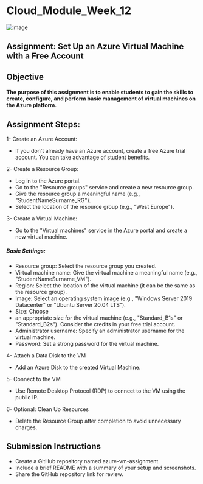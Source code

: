 # Cloud_Module_Week_12

![image](https://github.com/user-attachments/assets/5ae6e95a-7dc9-48ad-88ce-43a1f0772028)


## Assignment: Set Up an Azure Virtual Machine with a Free Account

## Objective

#### The purpose of this assignment is to enable students to gain the skills to create, configure, and perform basic management of virtual machines on the Azure platform.

## Assignment Steps:

1-  Create an Azure Account:
* If you don't already have an Azure account, create a free Azure trial account.
You can take advantage of student benefits.

2- Create a Resource Group:
* Log in to the Azure portal.
* Go to the "Resource groups" service and create a new resource
group.
* Give the resource group a meaningful name (e.g.,
"StudentNameSurname_RG").
* Select the location of the resource group (e.g., "West Europe").

3- Create a Virtual Machine:

* Go to the "Virtual machines" service in the Azure portal and create
a new virtual machine.

##### Basic Settings:

- Resource group: Select the resource group you created.
- Virtual machine name: Give the virtual machine a meaningful
name (e.g., "StudentNameSurname_VM").
- Region: Select the location of the virtual machine (it can be the
same as the resource group).
- Image: Select an operating system image (e.g., "Windows
Server 2019 Datacenter" or "Ubuntu Server 20.04 LTS").
- Size: Choose
- an appropriate size for the virtual machine (e.g.,
"Standard_B1s" or "Standard_B2s"). Consider the credits in
your free trial account.
- Administrator username: Specify an administrator username for
the virtual machine.
- Password: Set a strong password for the virtual machine.


4- Attach a Data Disk to the VM
* Add an Azure Disk to the created Virtual Machine.

5- Connect to the VM
* Use Remote Desktop Protocol (RDP) to connect to the VM using the public IP.
  
6- Optional: Clean Up Resources
* Delete the Resource Group after completion to avoid unnecessary charges.
  
## Submission Instructions

* Create a GitHub repository named azure-vm-assignment.
* Include a brief README with a summary of your setup and screenshots.
* Share the GitHub repository link for review.
